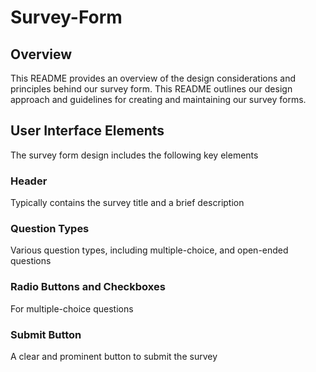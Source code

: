# Survey-Form
## Overview
This README provides an overview of the design considerations and principles behind our survey form. This README outlines our design approach and guidelines for creating and maintaining our survey forms.
## User Interface Elements
The survey form design includes the following key elements
### Header
Typically contains the survey title and a brief description
### Question Types
Various question types, including multiple-choice, and open-ended questions
### Radio Buttons and Checkboxes
For multiple-choice questions
### Submit Button
A clear and prominent button to submit the survey

